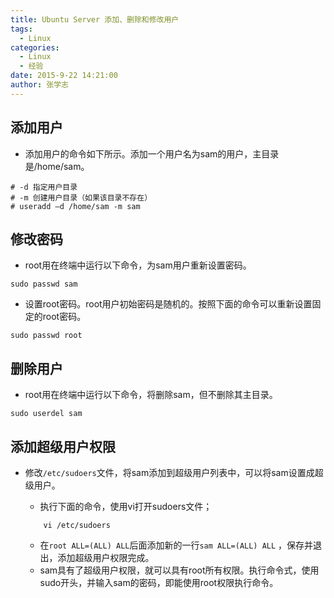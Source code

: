 ```yaml
---
title: Ubuntu Server 添加、删除和修改用户
tags: 
  - Linux
categories:
  - Linux
  - 经验
date: 2015-9-22 14:21:00
author: 张学志
---
```





## 添加用户
* 添加用户的命令如下所示。添加一个用户名为sam的用户，主目录是/home/sam。
```
# -d 指定用户目录
# -m 创建用户目录（如果该目录不存在）
# useradd –d /home/sam -m sam
```

<!-- more -->

## 修改密码
* root用在终端中运行以下命令，为sam用户重新设置密码。
```
sudo passwd sam
```
* 设置root密码。root用户初始密码是随机的。按照下面的命令可以重新设置固定的root密码。
```
sudo passwd root
```

## 删除用户
* root用在终端中运行以下命令，将删除sam，但不删除其主目录。
```
sudo userdel sam
```

## 添加超级用户权限
* 修改`/etc/sudoers`文件，将sam添加到超级用户列表中，可以将sam设置成超级用户。

	* 执行下面的命令，使用vi打开sudoers文件；

	```
		vi /etc/sudoers
	```

	* 在`root ALL=(ALL) ALL`后面添加新的一行`sam ALL=(ALL) ALL` ，保存并退出，添加超级用户权限完成。
	* sam具有了超级用户权限，就可以具有root所有权限。执行命令式，使用sudo开头，并输入sam的密码，即能使用root权限执行命令。
